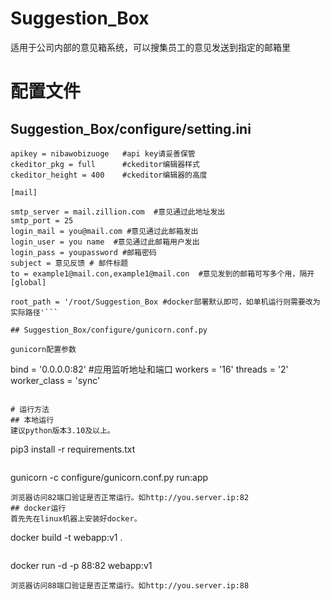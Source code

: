 # Suggestion_Box
适用于公司内部的意见箱系统，可以搜集员工的意见发送到指定的邮箱里

# 配置文件
## Suggestion_Box/configure/setting.ini

```[flask11]
apikey = nibawobizuoge   #api key请妥善保管
ckeditor_pkg = full      #ckeditor编辑器样式
ckeditor_height = 400    #ckeditor编辑器的高度

[mail]

smtp_server = mail.zillion.com  #意见通过此地址发出
smtp_port = 25
login_mail = you@mail.com #意见通过此邮箱发出
login_user = you name  #意见通过此邮箱用户发出
login_pass = youpassword #邮箱密码
subject = 意见反馈 # 邮件标题
to = example1@mail.con,example1@mail.con  #意见发到的邮箱可写多个用，隔开
[global]

root_path = '/root/Suggestion_Box #docker部署默认即可，如单机运行则需要改为实际路径'```

## Suggestion_Box/configure/gunicorn.conf.py

gunicorn配置参数
```
bind = '0.0.0.0:82'  #应用监听地址和端口
workers = '16'
threads = '2'
worker_class = 'sync'
```

# 运行方法
## 本地运行
建议python版本3.10及以上。
```
pip3 install -r requirements.txt
```
```
gunicorn -c configure/gunicorn.conf.py run:app
```
浏览器访问82端口验证是否正常运行。如http://you.server.ip:82
## docker运行
首先先在linux机器上安装好docker。
```
docker build -t webapp:v1 .
```
```
docker run -d -p 88:82 webapp:v1
```
浏览器访问88端口验证是否正常运行。如http://you.server.ip:88





